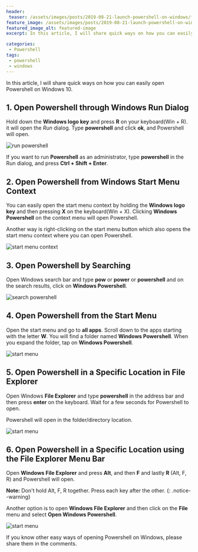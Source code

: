 ```yaml
---
header:
 teaser: /assets/images/posts/2019-08-21-launch-powershell-on-windows/featured-image.jpg
feature_image: /assets/images/posts/2019-08-21-launch-powershell-on-windows/featured-image.jpg
featured_image_alt: featured-image
excerpt: In this article, I will share quick ways on how you can easily open Powershell on Windows 10.

categories:
 - Powershell
tags:
 - powershell
 - windows
---
```


In this article, I will share quick ways on how you can easily open Powershell on Windows 10.

## 1\. Open Powershell through  Windows Run Dialog
Hold down the **Windows logo key** and press **R** on your keyboard(Win + R). it will open the *Run* dialog. Type **powershell** and click **ok**,  and Powershell will open.

![run powershell](/assets/images/posts/2019-08-21-launch-powershell-on-windows/run-powershell.jpg)

If you want to run **Powershell** as an administrator, type **powershell** in the Run dialog, and press **Ctrl + Shift + Enter**.

## 2\. Open Powershell from Windows Start Menu Context
You can easily open the start menu context by holding the **Windows logo key** and then pressing **X** on the keyboard(Win + X). Clicking  **Windows Powershell** on the context menu will open Powershell.


Another way is right-clicking on the start menu button which also opens the start menu context where you can open Powershell.

![start menu context](/assets/images/posts/2019-08-21-launch-powershell-on-windows/start-menu-context.jpg)

## 3\. Open Powershell by Searching

Open Windows search bar and type 
**pow** or **power** or **powershell** and on the search results, click on **Windows Powershell**.

![search powershell](/assets/images/posts/2019-08-21-launch-powershell-on-windows/search-powershell.jpg)



## 4\. Open Powershell from the Start Menu
Open the start menu and go to **all apps**. Scroll down to the apps starting with the letter **W**. You will find a folder named **Windows Powershell**. When you expand the folder, tap on **Windows Powershell**.

![start menu](/assets/images/posts/2019-08-21-launch-powershell-on-windows/start-menu.jpg)

## 5\. Open Powershell in a Specific Location in File  Explorer
Open Windows **File Explorer** and type **powershell** in the address bar and then press **enter** on the keyboard. Wait for a few seconds for Powershell to open. 

Powershell will open in the folder/directory location.

![start menu](/assets/images/posts/2019-08-21-launch-powershell-on-windows/file-explorer.jpg)

## 6\. Open Powershell in a Specific Location using the File  Explorer Menu Bar
Open **Windows File Explorer** and press **Alt**, and then **F** and lastly **R** (Alt, F, R) and Powershell will open.

**Note:**  Don't hold Alt, F, R together. Press each key after the other.
{: .notice--warning}  

Another option is to open **Windows File Explorer** and then click on the  **File** menu and select **Open Windows Powershell**. 

![start menu](/assets/images/posts/2019-08-21-launch-powershell-on-windows/file-menu.jpg)

If you know other easy ways of opening Powershell on Windows, please share them in the comments.